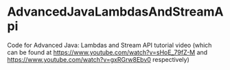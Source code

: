 # AdvancedJavaLambdasAndStreamApi
Code for Advanced Java: Lambdas and Stream API tutorial video (which can be found at https://www.youtube.com/watch?v=sHoE_79fZ-M and https://www.youtube.com/watch?v=gxRGrw8Ebv0 respectively)
